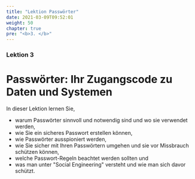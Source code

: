 ```yaml
---
title: "Lektion Passwörter"
date: 2021-03-09T09:52:01
weight: 50
chapter: true
pre: "<b>3. </b>"
---
```


### Lektion 3
# Passwörter: Ihr Zugangscode zu Daten und Systemen

In dieser Lektion lernen Sie,

  * warum Passwörter sinnvoll und notwendig sind und wo sie verwendet werden,
  * wie Sie ein sicheres Passwort erstellen können,
  * wie Passwörter ausspioniert werden,
  * wie Sie sicher mit Ihren Passwörtern umgehen und sie vor Missbrauch schützen können,
  * welche Passwort-Regeln beachtet werden sollten und
  * was man unter "Social Engineering" versteht und wie man sich davor schützt.
